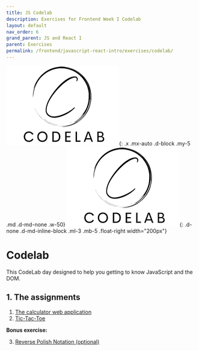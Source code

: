 ```yaml
---
title: JS Codelab
description: Exercises for Frontend Week I Codelab
layout: default
nav_order: 6
grand_parent: JS and React I
parent: Exercises
permalink: /frontend/javascript-react-intro/exercises/codelab/
---
```

![Codelab](./images/codelab.png){: .x .mx-auto .d-block .my-5 .md .d-md-none .w-50}
![Codelab](./images/codelab.png){: .d-none .d-md-inline-block .ml-3 .mb-5 .float-right width="200px"}

# Codelab

This CodeLab day designed to help you getting to know JavaScript and the DOM.

## 1. The assignments

1. [The calculator web application](./js_calculator.md)
2. [Tic-Tac-Toe](./js_tictactoe.md)

**Bonus exercise:**

3. [Reverse Polish Notation (optional)](./js_rpn.md)
